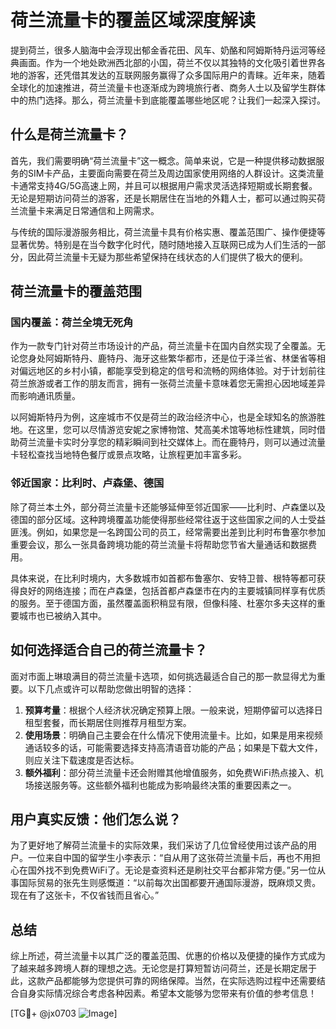 # 荷兰流量卡的覆盖区域深度解读

提到荷兰，很多人脑海中会浮现出郁金香花田、风车、奶酪和阿姆斯特丹运河等经典画面。作为一个地处欧洲西北部的小国，荷兰不仅以其独特的文化吸引着世界各地的游客，还凭借其发达的互联网服务赢得了众多国际用户的青睐。近年来，随着全球化的加速推进，荷兰流量卡也逐渐成为跨境旅行者、商务人士以及留学生群体中的热门选择。那么，荷兰流量卡到底能覆盖哪些地区呢？让我们一起深入探讨。

## 什么是荷兰流量卡？

首先，我们需要明确“荷兰流量卡”这一概念。简单来说，它是一种提供移动数据服务的SIM卡产品，主要面向需要在荷兰及周边国家使用网络的人群设计。这类流量卡通常支持4G/5G高速上网，并且可以根据用户需求灵活选择短期或长期套餐。无论是短期访问荷兰的游客，还是长期居住在当地的外籍人士，都可以通过购买荷兰流量卡来满足日常通信和上网需求。

与传统的国际漫游服务相比，荷兰流量卡具有价格实惠、覆盖范围广、操作便捷等显著优势。特别是在当今数字化时代，随时随地接入互联网已成为人们生活的一部分，因此荷兰流量卡无疑为那些希望保持在线状态的人们提供了极大的便利。

## 荷兰流量卡的覆盖范围

### 国内覆盖：荷兰全境无死角

作为一款专门针对荷兰市场设计的产品，荷兰流量卡在国内自然实现了全覆盖。无论您身处阿姆斯特丹、鹿特丹、海牙这些繁华都市，还是位于泽兰省、林堡省等相对偏远地区的乡村小镇，都能享受到稳定的信号和流畅的网络体验。对于计划前往荷兰旅游或者工作的朋友而言，拥有一张荷兰流量卡意味着您无需担心因地域差异而影响通讯质量。

以阿姆斯特丹为例，这座城市不仅是荷兰的政治经济中心，也是全球知名的旅游胜地。在这里，您可以尽情游览安妮之家博物馆、梵高美术馆等地标性建筑，同时借助荷兰流量卡实时分享您的精彩瞬间到社交媒体上。而在鹿特丹，则可以通过流量卡轻松查找当地特色餐厅或景点攻略，让旅程更加丰富多彩。

### 邻近国家：比利时、卢森堡、德国

除了荷兰本土外，部分荷兰流量卡还能够延伸至邻近国家——比利时、卢森堡以及德国的部分区域。这种跨境覆盖功能使得那些经常往返于这些国家之间的人士受益匪浅。例如，如果您是一名跨国公司的员工，经常需要出差到比利时布鲁塞尔参加重要会议，那么一张具备跨境功能的荷兰流量卡将帮助您节省大量通话和数据费用。

具体来说，在比利时境内，大多数城市如首都布鲁塞尔、安特卫普、根特等都可获得良好的网络连接；而在卢森堡，包括首都卢森堡市在内的主要城镇同样享有优质的服务。至于德国方面，虽然覆盖面积稍显有限，但像科隆、杜塞尔多夫这样的重要城市也已被纳入其中。

## 如何选择适合自己的荷兰流量卡？

面对市面上琳琅满目的荷兰流量卡选项，如何挑选最适合自己的那一款显得尤为重要。以下几点或许可以帮助您做出明智的选择：

1. **预算考量**：根据个人经济状况确定预算上限。一般来说，短期停留可以选择日租型套餐，而长期居住则推荐月租型方案。
2. **使用场景**：明确自己主要会在什么情况下使用流量卡。比如，如果是用来视频通话较多的话，可能需要选择支持高清语音功能的产品；如果是下载大文件，则应关注下载速度是否达标。
3. **额外福利**：部分荷兰流量卡还会附赠其他增值服务，如免费WiFi热点接入、机场接送服务等。这些额外福利也能成为影响最终决策的重要因素之一。

## 用户真实反馈：他们怎么说？

为了更好地了解荷兰流量卡的实际效果，我们采访了几位曾经使用过该产品的用户。一位来自中国的留学生小李表示：“自从用了这张荷兰流量卡后，再也不用担心在国外找不到免费WiFi了。无论是查资料还是刷社交平台都非常方便。”另一位从事国际贸易的张先生则感慨道：“以前每次出国都要开通国际漫游，既麻烦又贵。现在有了这张卡，不仅省钱而且省心。”

## 总结

综上所述，荷兰流量卡以其广泛的覆盖范围、优惠的价格以及便捷的操作方式成为了越来越多跨境人群的理想之选。无论您是打算短暂访问荷兰，还是长期定居于此，这款产品都能够为您提供可靠的网络保障。当然，在实际选购过程中还需要结合自身实际情况综合考虑各种因素。希望本文能够为您带来有价值的参考信息！

[TG💪+ @jx0703 ![Image](https://github.com/user-attachments/assets/dbca1d08-cadb-493c-b0ec-ad6f7a83f270)]